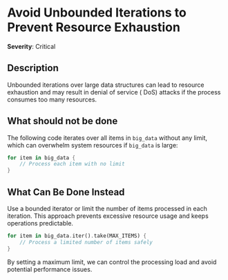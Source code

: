 # Avoid Unbounded Iterations to Prevent Resource Exhaustion

**Severity**: Critical

## Description

Unbounded iterations over large data structures can lead to resource exhaustion and may result in denial of service (
DoS) attacks if the process consumes too many resources.

## What should not be done

The following code iterates over all items in `big_data` without any limit, which can overwhelm system resources if
`big_data` is large:

```rust
for item in big_data {
    // Process each item with no limit
}
```

## What Can Be Done Instead

Use a bounded iterator or limit the number of items processed in each iteration. This approach prevents excessive
resource usage and keeps operations predictable.

```rust
for item in big_data.iter().take(MAX_ITEMS) {
    // Process a limited number of items safely
}
```

By setting a maximum limit, we can control the processing load and avoid potential performance issues.
